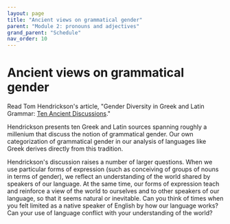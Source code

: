 ```yaml
---
layout: page
title: "Ancient views on grammatical gender"
parent: "Module 2: pronouns and adjectives"
grand_parent: "Schedule"
nav_order: 10
---
```


# Ancient views on grammatical gender



Read Tom Hendrickson's article, "Gender Diversity in Greek and Latin Grammar: [Ten Ancient Discussions](https://medium.com/ad-meliora/gender-diversity-in-greek-and-latin-grammar-ten-ancient-discussions-df371fe19af8)."

Hendrickson presents ten Greek and Latin sources spanning roughly a millenium that discuss the notion of grammatical gender. Our own categorization of grammatical gender in our analysis of languages like Greek derives directly from this tradition.  

Hendrickson's discussion raises a number of larger questions.  When we use particular forms of expression (such as conceiving of groups of nouns in terms of gender), we reflect an understanding of the world shared by speakers of our language. At the same time, our forms of expression teach and reinforce a view of the world to ourselves and to other speakers of our language, so that it seems natural or inevitable.   Can you think of times when you felt limited as a native speaker of English by how our language works?  Can your use of language conflict with your understanding of the world?

